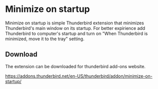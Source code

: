 # Minimize on startup
Minimize on startup is simple Thunderbird extension that minimizes Thunderbird's main window on its startup. For better expirience add Thunderbird to computer's startup and turn on "When Thunderbird is minimized, move it to the tray" setting.

## Download
The extension can be downloaded for thunderbird add-ons website.

https://addons.thunderbird.net/en-US/thunderbird/addon/minimize-on-startup/
